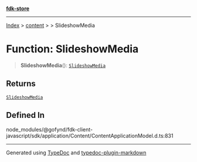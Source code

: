 [**fdk-store**](../../../README.md)
***

[Index](../../../API.md) > [content](../../README.md) > [<internal>](../README.md) > SlideshowMedia

# Function: SlideshowMedia

> **SlideshowMedia**(): [`SlideshowMedia`](../type-aliases/type-alias.SlideshowMedia.md)

## Returns

[`SlideshowMedia`](../type-aliases/type-alias.SlideshowMedia.md)

## Defined In

node\_modules/@gofynd/fdk-client-javascript/sdk/application/Content/ContentApplicationModel.d.ts:831

***
Generated using [TypeDoc](https://typedoc.org/) and [typedoc-plugin-markdown](https://www.npmjs.com/package/typedoc-plugin-markdown)
